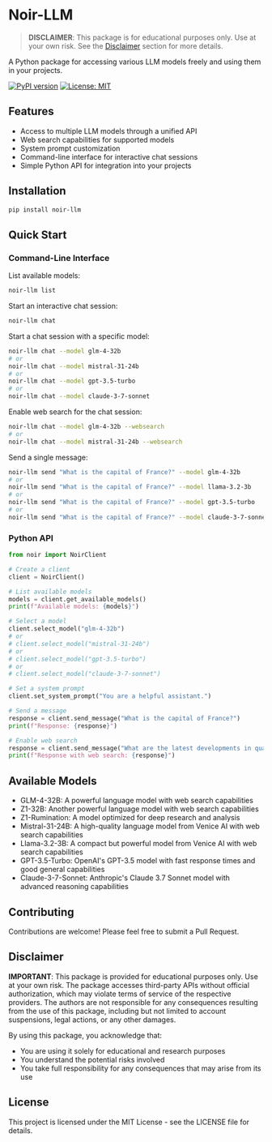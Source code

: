 # Noir-LLM

> **DISCLAIMER**: This package is for educational purposes only. Use at your own risk. See the [Disclaimer](#disclaimer) section for more details.

A Python package for accessing various LLM models freely and using them in your projects.

[![PyPI version](https://badge.fury.io/py/noir-llm.svg)](https://badge.fury.io/py/noir-llm)
[![License: MIT](https://img.shields.io/badge/License-MIT-yellow.svg)](https://opensource.org/licenses/MIT)

## Features

- Access to multiple LLM models through a unified API
- Web search capabilities for supported models
- System prompt customization
- Command-line interface for interactive chat sessions
- Simple Python API for integration into your projects

## Installation

```bash
pip install noir-llm
```

## Quick Start

### Command-Line Interface

List available models:

```bash
noir-llm list
```

Start an interactive chat session:

```bash
noir-llm chat
```

Start a chat session with a specific model:

```bash
noir-llm chat --model glm-4-32b
# or
noir-llm chat --model mistral-31-24b
# or
noir-llm chat --model gpt-3.5-turbo
# or
noir-llm chat --model claude-3-7-sonnet
```

Enable web search for the chat session:

```bash
noir-llm chat --model glm-4-32b --websearch
# or
noir-llm chat --model mistral-31-24b --websearch
```

Send a single message:

```bash
noir-llm send "What is the capital of France?" --model glm-4-32b
# or
noir-llm send "What is the capital of France?" --model llama-3.2-3b
# or
noir-llm send "What is the capital of France?" --model gpt-3.5-turbo
# or
noir-llm send "What is the capital of France?" --model claude-3-7-sonnet
```

### Python API

```python
from noir import NoirClient

# Create a client
client = NoirClient()

# List available models
models = client.get_available_models()
print(f"Available models: {models}")

# Select a model
client.select_model("glm-4-32b")
# or
# client.select_model("mistral-31-24b")
# or
# client.select_model("gpt-3.5-turbo")
# or
# client.select_model("claude-3-7-sonnet")

# Set a system prompt
client.set_system_prompt("You are a helpful assistant.")

# Send a message
response = client.send_message("What is the capital of France?")
print(f"Response: {response}")

# Enable web search
response = client.send_message("What are the latest developments in quantum computing?", websearch=True)
print(f"Response with web search: {response}")
```

## Available Models

- GLM-4-32B: A powerful language model with web search capabilities
- Z1-32B: Another powerful language model with web search capabilities
- Z1-Rumination: A model optimized for deep research and analysis
- Mistral-31-24B: A high-quality language model from Venice AI with web search capabilities
- Llama-3.2-3B: A compact but powerful model from Venice AI with web search capabilities
- GPT-3.5-Turbo: OpenAI's GPT-3.5 model with fast response times and good general capabilities
- Claude-3-7-Sonnet: Anthropic's Claude 3.7 Sonnet model with advanced reasoning capabilities

## Contributing

Contributions are welcome! Please feel free to submit a Pull Request.

## Disclaimer

**IMPORTANT**: This package is provided for educational purposes only. Use at your own risk. The package accesses third-party APIs without official authorization, which may violate terms of service of the respective providers. The authors are not responsible for any consequences resulting from the use of this package, including but not limited to account suspensions, legal actions, or any other damages.

By using this package, you acknowledge that:
- You are using it solely for educational and research purposes
- You understand the potential risks involved
- You take full responsibility for any consequences that may arise from its use

## License

This project is licensed under the MIT License - see the LICENSE file for details.
